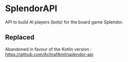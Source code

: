 # SplendorAPI

API to build AI players (bots) for the board game Splendor.


## Replaced 

Abandoned in favour of the Kotlin version : https://github.com/AchrafAmil/splendor-api
